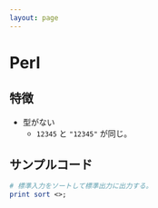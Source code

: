 ```yaml
---
layout: page
---
```


# Perl

## 特徴

* 型がない
    * `12345` と `"12345"` が同じ。

## サンプルコード

```perl
# 標準入力をソートして標準出力に出力する。
print sort <>;
```


